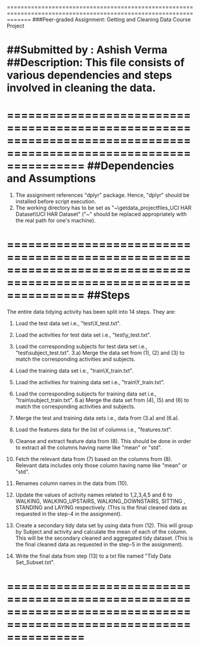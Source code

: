 ===================================================================================================================
###Peer-graded Assignment: Getting and Cleaning Data Course Project

##Submitted by : Ashish Verma
##Description: This file consists of various dependencies and steps involved in cleaning the data.
===================================================================================================================

===================================================================================================================
##Dependencies and Assumptions
===================================================================================================================
1) The assignment references "dplyr" package. Hence, "dplyr" should be installed before script execution.
2) The working directory has to be set as "~\getdata_projectfiles_UCI HAR Dataset\UCI HAR Dataset" ("~" should be replaced appropriately with the real path for one's machine).

===================================================================================================================
##Steps
===================================================================================================================
The entire data tidying activity has been split into 14 steps. They are:
1) Load the test data set i.e., "test\X_test.txt".

2) Load the activities for test data set i.e., "test\y_test.txt".

3) Load the corresponding subjects for test data set i.e., "test\subject_test.txt".
	3.a) Merge the data set from (1), (2) and (3) to match the corresponding activities and subjects.

4) Load the training data set i.e., "train\X_train.txt".

5) Load the activities for training data set i.e., "train\Y_train.txt".

6) Load the corresponding subjects for training data set i.e., "train\subject_train.txt".
	6.a) Merge the data set from (4), (5) and (6) to match the corresponding activities and subjects.

7) Merge the test and training data sets i.e., data from (3.a) and (6.a).

8) Load the features data for the list of columns i.e., "features.txt".

9) Cleanse and extract feature data from (8). This should be done in order to extract all the columns having name like "mean" or "std".

10) Fetch the relevant data from (7) based on the columns from (8). Relevant data includes only those column having name like "mean" or "std".

11) Renames column names in the data from (10).

12) Update the values of activity names related to 1,2,3,4,5 and 6 to WALKING, WALKING_UPSTAIRS, WALKING_DOWNSTAIRS, SITTING
, STANDING and LAYING
 respectively.
(This is the final cleaned data as requested in the step-4 in the assignment).

13) Create a secondary tidy data set by using data from (12). This will group by Subject and activity and calculate the mean of each of the column.
This will be the secondary cleaned and aggregated tidy dataset. (This is the final cleaned data as requested in the step-5 in the assignment).

14) Write the final data from step (13) to a txt file named "Tidy Data Set_Subset.txt". 
	

===================================================================================================================
===================================================================================================================

